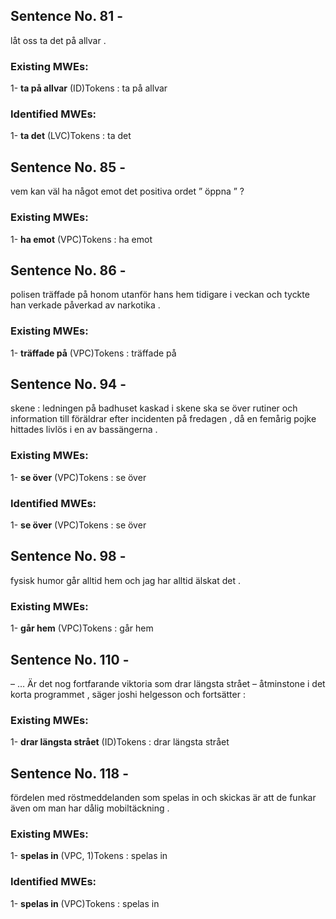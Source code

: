 ## Sentence No. 81 - 
låt oss ta det på allvar . 
### Existing MWEs: 
1- **ta på allvar** (ID)Tokens : 
ta
på
allvar

### Identified MWEs: 
1- **ta det** (LVC)Tokens : 
ta
det

## Sentence No. 85 - 
vem kan väl ha något emot det positiva ordet ” öppna ” ? 
### Existing MWEs: 
1- **ha emot** (VPC)Tokens : 
ha
emot

## Sentence No. 86 - 
polisen träffade på honom utanför hans hem tidigare i veckan och tyckte han verkade påverkad av narkotika . 
### Existing MWEs: 
1- **träffade på** (VPC)Tokens : 
träffade
på

## Sentence No. 94 - 
skene : ledningen på badhuset kaskad i skene ska se över rutiner och information till föräldrar efter incidenten på fredagen , då en femårig pojke hittades livlös i en av bassängerna . 
### Existing MWEs: 
1- **se över** (VPC)Tokens : 
se
över

### Identified MWEs: 
1- **se över** (VPC)Tokens : 
se
över

## Sentence No. 98 - 
fysisk humor går alltid hem och jag har alltid älskat det . 
### Existing MWEs: 
1- **går hem** (VPC)Tokens : 
går
hem

## Sentence No. 110 - 
– … Är det nog fortfarande viktoria som drar längsta strået – åtminstone i det korta programmet , säger joshi helgesson och fortsätter : 
### Existing MWEs: 
1- **drar längsta strået** (ID)Tokens : 
drar
längsta
strået

## Sentence No. 118 - 
fördelen med röstmeddelanden som spelas in och skickas är att de funkar även om man har dålig mobiltäckning . 
### Existing MWEs: 
1- **spelas in** (VPC, 1)Tokens : 
spelas
in

### Identified MWEs: 
1- **spelas in** (VPC)Tokens : 
spelas
in

